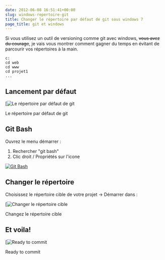 ```yaml
---
date: 2012-06-08 16:51:41+00:00
slug: windows-repertoire-git
title: Changer le répertoire par défaut de git sous windows 7
page_title: git et windows
---
```


Si vous utilisez un outil de versioning comme git avec windows, <del>vous avez du courage</del>, je vais vous montrer comment gagner du temps en évitant de parcourir vos répertoires à la main.

    c:
    cd web
    cd www
    cd projet1
    ...

## Lancement par défaut

[![Le répertoire par défaut de git](http://davidleuliette.com/wordPress/wp-content/uploads/2012/06/1.default.jpg)

Le répertoire par défaut de git


## Git Bash

Ouvrez le menu démarrer :

1. Rechercher "git bash"
2. Clic droit / Propriétés sur l'icone

[![Git Bash](http://davidleuliette.com/wordPress/wp-content/uploads/2012/06/2.gitBash.jpg)](http://davidleuliette.com/wordPress/wp-content/uploads/2012/06/2.gitBash.jpg)


## Changer le répertoire

Choisissez le répertoire cible de votre projet -> Démarrer dans :

[![Changer le répertoire cible](http://davidleuliette.com/wordPress/wp-content/uploads/2012/06/3.changeURL.jpg)

Changez le répertoire cible


## Et voila!

[![Ready to commit](http://davidleuliette.com/wordPress/wp-content/uploads/2012/06/4.newRoot.jpg)

Ready to commit
